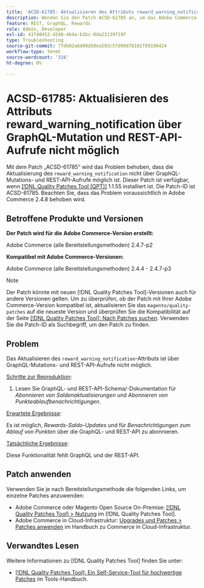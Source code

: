 ```yaml
---
title: 'ACSD-61785: Aktualisieren des Attributs reward_warning_notification über GraphQL-Mutation und REST-API-Aufrufe nicht möglich'
description: Wenden Sie den Patch ACSD-61785 an, um das Adobe Commerce-Problem zu beheben, bei dem die Aktualisierung des Attributs „reward_warning_notification“ nicht über GraphQL-Mutation und REST-API-Aufrufe möglich ist.
feature: REST, GraphQL, Rewards
role: Admin, Developer
exl-id: 41f40452-4240-4b4a-b1bc-0da23139f19f
type: Troubleshooting
source-git-commit: 7fdb02a6d89d50ea593c5fd99d78101f89198424
workflow-type: tm+mt
source-wordcount: '316'
ht-degree: 0%

---
```


# ACSD-61785: Aktualisieren des Attributs reward_warning_notification über GraphQL-Mutation und REST-API-Aufrufe nicht möglich

Mit dem Patch „ACSD-61785“ wird das Problem behoben, dass die Aktualisierung des `reward_warning_notification` nicht über GraphQL-Mutations- und REST-API-Aufrufe möglich ist. Dieser Patch ist verfügbar, wenn [[!DNL Quality Patches Tool (QPT)]](/help/tools/quality-patches-tool/quality-patches-tool-to-self-serve-quality-patches.md) 1.1.55 installiert ist. Die Patch-ID ist ACSD-61785. Beachten Sie, dass das Problem voraussichtlich in Adobe Commerce 2.4.8 behoben wird.

## Betroffene Produkte und Versionen

**Der Patch wird für die Adobe Commerce-Version erstellt:**

Adobe Commerce (alle Bereitstellungsmethoden) 2.4.7-p2

**Kompatibel mit Adobe Commerce-Versionen:**

Adobe Commerce (alle Bereitstellungsmethoden) 2.4.4 - 2.4.7-p3

>[!NOTE]
>
>Der Patch könnte mit neuen [!DNL Quality Patches Tool]-Versionen auch für andere Versionen gelten. Um zu überprüfen, ob der Patch mit Ihrer Adobe Commerce-Version kompatibel ist, aktualisieren Sie das `magento/quality-patches` auf die neueste Version und überprüfen Sie die Kompatibilität auf der Seite [[!DNL Quality Patches Tool]: Nach Patches suchen](https://experienceleague.adobe.com/tools/commerce-quality-patches/index.html). Verwenden Sie die Patch-ID als Suchbegriff, um den Patch zu finden.

## Problem

Das Aktualisieren des `reward_warning_notification`-Attributs ist über GraphQL-Mutations- und REST-API-Aufrufe nicht möglich.

<u>Schritte zur Reproduktion</u>:

1. Lesen Sie GraphQL- und REST-API-Schema/-Dokumentation für *Abonnieren von Saldenaktualisierungen* und *Abonnieren von Punkteablaufbenachrichtigungen*.

<u>Erwartete Ergebnisse</u>:

Es ist möglich, *Rewards-Saldo-Updates* und für *Benachrichtigungen zum Ablauf von Punkten* über die GraphQL- und REST-API zu abonnieren.

<u>Tatsächliche Ergebnisse</u>:

Diese Funktionalität fehlt GraphQL und der REST-API.

## Patch anwenden

Verwenden Sie je nach Bereitstellungsmethode die folgenden Links, um einzelne Patches anzuwenden:

* Adobe Commerce oder Magento Open Source On-Premise: [[!DNL Quality Patches Tool] > Nutzung](/help/tools/quality-patches-tool/usage.md) im [!DNL Quality Patches Tool].
* Adobe Commerce in Cloud-Infrastruktur: [Upgrades und Patches > Patches anwenden](https://experienceleague.adobe.com/docs/commerce-cloud-service/user-guide/develop/upgrade/apply-patches.html) im Handbuch zu Commerce in Cloud-Infrastruktur.

## Verwandtes Lesen

Weitere Informationen zu [!DNL Quality Patches Tool] finden Sie unter:

* [[!DNL Quality Patches Tool]: Ein Self-Service-Tool für hochwertige Patches](/help/tools/quality-patches-tool/quality-patches-tool-to-self-serve-quality-patches.md) im Tools-Handbuch.
